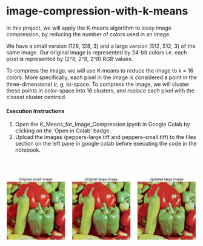 # image-compression-with-k-means

In this project, we will apply the K-means algorithm to lossy image compression, by reducing the number of colors used in an image.

We have a small version (128, 128, 3) and a large version (512, 512, 3) of the same image. 
Our original image is represented by 24-bit colors i.e. each pixel is represented by (2^8, 2^8, 2^8) RGB values.

To compress the image, we will use K-means to reduce the image to k = 16 colors. More speciﬁcally, each pixel in the image is considered a point in the three-dimensional (r, g, b)-space. To compress the image, we will cluster these points in color-space into 16 clusters, and replace each pixel with the closest cluster centroid.

#### Execution Instructions
1) Open the K_Means_for_Image_Compression.ipynb in Google Colab by clicking on the 'Open in Colab' badge. <br>
2) Upload the images (peppers-large.tiff and peppers-small.tiff) to the files section on the left pane in google colab before executing the code in the notebook.


<br><br>

![Results](/images/Result.jpg)
